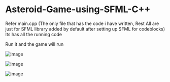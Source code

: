 # Asteroid-Game-using-SFML-C++

Refer main.cpp (The only file that has the code i have written, Rest All are just for SFML library added by default after setting up SFML for codeblocks)
Its has all the running code

Run it and the game will run 

![image](https://user-images.githubusercontent.com/42890838/100061776-9234da80-2e54-11eb-9124-96ef4faa217b.png)

![image](https://user-images.githubusercontent.com/42890838/100061786-95c86180-2e54-11eb-965e-b87e2a553c74.png)

![image](https://user-images.githubusercontent.com/42890838/100061803-9bbe4280-2e54-11eb-8372-22586707462f.png)
